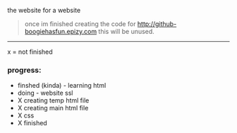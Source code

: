 the website for a website 
> once im finished creating the code for http://github-boogiehasfun.epizy.com this will be unused.
---
x = not finished

### progress:
- finshed (kinda) - learning html
- doing - website ssl 
- X creating temp html file
- X creating main html file
- X css
- X finished

